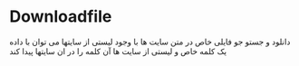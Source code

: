 # Downloadfile
دانلود و جستو جو فایلی خاص در متن سایت ها با وجود لیستی از سایتها
می توان با داده یک کلمه خاص و لیستی از سایت ها آن کلمه را در ان سایتها پیدا کند

